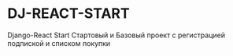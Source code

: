 # DJ-REACT-START
Django-React Start
Стартовый и Базовый проект с регистрацией подпиской и списком покупки
